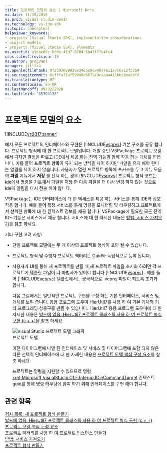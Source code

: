 ```yaml
---
title: 프로젝트 모델의 요소 | Microsoft Docs
ms.date: 11/15/2016
ms.prod: visual-studio-dev14
ms.technology: vs-ide-sdk
ms.topic: conceptual
helpviewer_keywords:
- projects [Visual Studio SDK], implementation considerations
- project models
- projects [Visual Studio SDK], elements
ms.assetid: a1dbe0dc-68da-45d7-8704-5b43ff7e4fc4
caps.latest.revision: 19
ms.author: gregvanl
manager: jillfra
ms.openlocfilehash: 0f3b07068939e34b5c9e9487761177c0e12f5654
ms.sourcegitcommit: 6cfffa72af599a9d667249caaaa411bb28ea69fd
ms.translationtype: MT
ms.contentlocale: ko-KR
ms.lasthandoff: 09/02/2020
ms.locfileid: "65700133"
---
```

# <a name="elements-of-a-project-model"></a>프로젝트 모델의 요소
[!INCLUDE[vs2017banner](../../includes/vs2017banner.md)]

에서 모든 프로젝트의 인터페이스와 구현은 [!INCLUDE[vsprvs](../../includes/vsprvs-md.md)] 기본 구조를 공유 합니다. 프로젝트 형식에 대 한 프로젝트 모델입니다. 개발 중인 VSPackage 프로젝트 모델에서 디자인 결정을 따르고 IDE에서 제공 하는 전역 기능과 함께 작동 하는 개체를 만듭니다. 예를 들어 프로젝트 항목이 유지 되는 방식을 제어 하지만 파일을 유지 해야 한다는 알림을 제어 하지 않습니다. 사용자가 열린 프로젝트 항목에 포커스를 두고 메뉴 모음의 **파일** 메뉴에서 **저장** 을 선택 하는 경우 [!INCLUDE[vsprvs](../../includes/vsprvs-md.md)] 프로젝트 형식 코드는 ide에서 명령을 가로채서 파일을 저장 한 다음 파일을 더 이상 변경 하지 않는 것으로 ide에 알림을 다시 전송 해야 합니다.  
  
 VSPackage는 IDE 인터페이스에 대 한 액세스를 제공 하는 서비스를 통해 IDE와 상호 작용 합니다. 예를 들어 특정 서비스를 통해 명령을 모니터링 및 라우팅하고 프로젝트에서 선택한 항목에 대 한 컨텍스트 정보를 제공 합니다. VSPackage에 필요한 모든 전역 IDE 기능은 서비스에서 제공 합니다. 서비스에 대 한 자세한 내용은 [방법: 서비스 가져오기](../../extensibility/how-to-get-a-service.md)를 참조 하세요.  
  
 기타 구현 고려 사항:  
  
- 단일 프로젝트 모델에는 두 개 이상의 프로젝트 형식이 포함 될 수 있습니다.  
  
- 프로젝트 형식 및 수행자 프로젝트 팩터리는 Guid와 독립적으로 등록 됩니다.  
  
- 사용자가 UI를 통해 새 프로젝트를 만들 때 새 프로젝트 파일을 초기화 하려면 각 프로젝트에 템플릿 파일이 나 마법사가 있어야 합니다 [!INCLUDE[vsprvs](../../includes/vsprvs-md.md)] . 예를 들어 [!INCLUDE[vcprvc](../../includes/vcprvc-md.md)] 템플릿에서는 궁극적으로 .vcproj 파일이 되도록 초기화 합니다.  
  
  다음 그림에서는 일반적인 프로젝트 구현을 구성 하는 기본 인터페이스, 서비스 및 개체를 보여 줍니다. 응용 프로그램 도우미 HierUtil7를 사용 하 여 기본 개체와 기타 프로그래밍 상용구를 만들 수 있습니다. HierUtil7 응용 프로그램 도우미에 대 한 자세한 내용은 [빌드에 없음: HierUtil7 프로젝트 클래스를 사용 하 여 프로젝트 형식 구현 (c + +)](https://msdn.microsoft.com/a5c16a09-94a2-46ef-87b5-35b815e2f346)을 참조 하세요.  
  
  ![Visual Studio 프로젝트 모델 그래픽](../../extensibility/internals/media/vsprojectmodel.gif "vsProjectModel")  
  프로젝트 모델  
  
  이전 다이어그램에 나열 된 인터페이스 및 서비스 및 다이어그램에 포함 되지 않은 다른 선택적 인터페이스에 대 한 자세한 내용은 [프로젝트 모델 핵심 구성 요소](../../extensibility/internals/project-model-core-components.md)를 참조 하세요.  
  
  프로젝트는 명령을 지원할 수 있으므로 명령 <xref:Microsoft.VisualStudio.OLE.Interop.IOleCommandTarget> 컨텍스트 guid를 통해 명령 라우팅에 참여 하기 위해 인터페이스를 구현 해야 합니다.  
  
## <a name="see-also"></a>관련 항목  
 [검사 목록: 새 프로젝트 형식 만들기](../../extensibility/internals/checklist-creating-new-project-types.md)   
 [빌드에 없음: HierUtil7 프로젝트 클래스를 사용 하 여 프로젝트 형식 구현 (c + +)](https://msdn.microsoft.com/a5c16a09-94a2-46ef-87b5-35b815e2f346)   
 [프로젝트 모델 핵심 구성 요소](../../extensibility/internals/project-model-core-components.md)   
 [프로젝트 팩터리를 사용 하 여 프로젝트 인스턴스 만들기](../../extensibility/internals/creating-project-instances-by-using-project-factories.md)   
 [방법: 서비스 가져오기](../../extensibility/how-to-get-a-service.md)   
 [프로젝트 형식 만들기](../../extensibility/internals/creating-project-types.md)
